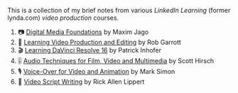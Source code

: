 This is a collection of my brief notes from various *LinkedIn Learning* (former lynda.com) *video production* courses.

1. :camera: [Digital Media Foundations](https://www.linkedin.com/learning/digital-media-foundations) by Maxim Jago
2. :movie_camera: [Learning Video Production and Editing](https://www.linkedin.com/learning/learning-video-production-and-editing-3) by Rob Garrott
3. :clapper: [Learning DaVinci Resolve 16](https://www.linkedin.com/learning/learning-davinci-resolve-16) by Patrick Inhofer
4. :level_slider: [Audio Techniques for Film, Video and Multimedia](https://www.linkedin.com/learning/audio-techniques-for-film-video-and-multimedia) by Scott Hirsch
5. :studio_microphone: [Voice-Over for Video and Animation](https://www.linkedin.com/learning/voice-over-for-video-and-animation) by Mark Simon
6. :bookmark_tabs: [Video Script Writing](https://www.linkedin.com/learning/video-script-writing) by Rick Allen Lippert
